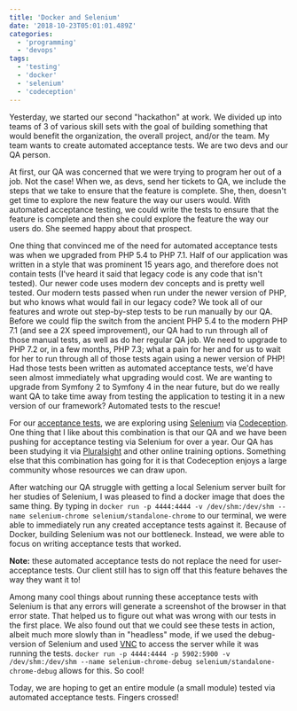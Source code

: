 ```yaml
---
title: 'Docker and Selenium'
date: '2018-10-23T05:01:01.489Z'
categories:
  - 'programming'
  - 'devops'
tags:
  - 'testing'
  - 'docker'
  - 'selenium'
  - 'codeception'
---
```


Yesterday, we started our second "hackathon" at work. We divided up into teams of 3 of various skill sets with the goal of building something that would benefit the organization, the overall project, and/or the team. My team wants to create automated acceptance tests. We are two devs and our QA person.

At first, our QA was concerned that we were trying to program her out of a job. Not the case! When we, as devs, send her tickets to QA, we include the steps that we take to ensure that the feature is complete. She, then, doesn't get time to explore the new feature the way our users would. With automated acceptance testing, we could write the tests to ensure that the feature is complete and then she could explore the feature the way our users do. She seemed happy about that prospect.

One thing that convinced me of the need for automated acceptance tests was when we upgraded from PHP 5.4 to PHP 7.1. Half of our application was written in a style that was prominent 15 years ago, and therefore does not contain tests (I've heard it said that legacy code is any code that isn't tested). Our newer code uses modern dev concepts and is pretty well tested. Our modern tests passed when run under the newer version of PHP, but who knows what would fail in our legacy code? We took all of our features and wrote out step-by-step tests to be run manually by our QA. Before we could flip the switch from the ancient PHP 5.4 to the modern PHP 7.1 (and see a 2X speed improvement), our QA had to run through all of those manual tests, as well as do her regular QA job. We need to upgrade to PHP 7.2 or, in a few months, PHP 7.3; what a pain for her and for us to wait for her to run through all of those tests again using a newer version of PHP! Had those tests been written as automated acceptance tests, we'd have seen almost immediately what upgrading would cost. We are wanting to upgrade from Symfony 2 to Symfony 4 in the near future, but do we really want QA to take time away from testing the application to testing it in a new version of our framework? Automated tests to the rescue!

For our [acceptance tests](https://codeception.com/docs/03-AcceptanceTests), we are exploring using [Selenium](https://www.seleniumhq.org/) via [Codeception](https://codeception.com/). One thing that I like about this combination is that our QA and we have been pushing for acceptance testing via Selenium for over a year. Our QA has been studying it via [Pluralsight](https://www.pluralsight.com/search?q=selenium) and other online training options. Something else that this combination has going for it is that Codeception enjoys a large community whose resources we can draw upon.

After watching our QA struggle with getting a local Selenium server built for her studies of Selenium, I was pleased to find a docker image that does the same thing. By typing in `docker run -p 4444:4444 -v /dev/shm:/dev/shm --name selenium-chrome selenium/standalone-chrome` to our terminal, we were able to immediately run any created acceptance tests against it. Because of Docker, building Selenium was not our bottleneck. Instead, we were able to focus on writing acceptance tests that worked.

**Note:** these automated acceptance tests do not replace the need for user-acceptance tests. Our client still has to sign off that this feature behaves the way they want it to!

Among many cool things about running these acceptance tests with Selenium is that any errors will generate a screenshot of the browser in that error state. That helped us to figure out what was wrong with our tests in the first place. We also found out that we could see these tests in action, albeit much more slowly than in "headless" mode, if we used the debug-version of Selenium and used [VNC](https://en.wikipedia.org/wiki/Virtual_Network_Computing) to access the server while it was running the tests. `docker run -p 4444:4444 -p 5902:5900 -v /dev/shm:/dev/shm --name selenium-chrome-debug selenium/standalone-chrome-debug` allows for this. So cool!

Today, we are hoping to get an entire module (a small module) tested via automated acceptance tests. Fingers crossed!
